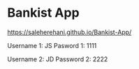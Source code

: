 # Bankist App

 https://saleherehani.github.io/Bankist-App/
 
 Username 1: JS
 Pasword 1: 1111
 
 Username 2: JD
 Password 2: 2222
 
